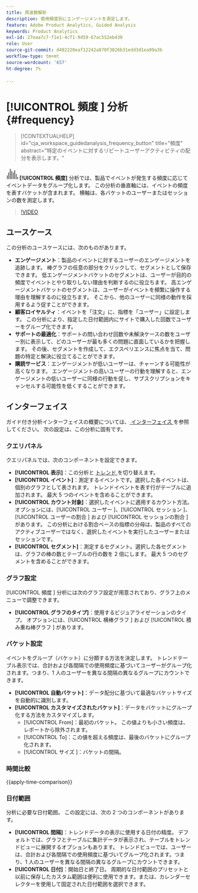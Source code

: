 ```yaml
---
title: 周波数解析
description: 使用頻度別にエンゲージメントを測定します。
feature: Adobe Product Analytics, Guided Analysis
keywords: Product Analytics
exl-id: 27eaa7c7-f1e1-4cf1-9d59-67ac552eb430
role: User
source-git-commit: d492220eaf12242a870f3826b31edd3d1ea99a3b
workflow-type: tm+mt
source-wordcount: '657'
ht-degree: 7%

---
```


# [!UICONTROL  頻度 ] 分析 {#frequency}

<!-- markdownlint-disable MD034 -->

>[!CONTEXTUALHELP]
>id="cja_workspace_guidedanalysis_frequency_button"
>title="頻度"
>abstract="特定のイベントに対するリピートユーザーアクティビティの配分を表示します。"

<!-- markdownlint-enable MD034 -->

![ 頻度 ](/help/assets/icons/Histogram.svg)**[!UICONTROL 頻度]** 分析では、製品でイベントが発生する頻度に応じてイベントデータをグループ化します。 この分析の垂直軸には、イベントの頻度を表すバケットが含まれます。 横軸は、各バケットのユーザーまたはセッションの数を測定します。

>[!VIDEO](https://video.tv.adobe.com/v/3428089/?learn=on)

## ユースケース

この分析のユースケースには、次のものがあります。

* **エンゲージメント**：製品のイベントに対するユーザーのエンゲージメントを追跡します。 棒グラフの任意の部分をクリックして、セグメントとして保存できます。 低エンゲージメントバケットのセグメントは、ユーザーが目的の頻度でイベントとやり取りしない理由を判断するのに役立ちます。 高エンゲージメントバケットのセグメントは、ユーザーがイベントを頻繁に操作する理由を理解するのに役立ちます。 そこから、他のユーザーに同様の動作を採用するよう促すことができます。
* **顧客ロイヤルティ**：イベントを「注文」に、指標を「ユーザー」に設定します。 この分析により、指定した日付範囲内にサイトで購入した回数でユーザーをグループ化できます。
* **サポートの最適化**：サポートの問い合わせ回数や未解決ケースの数をユーザー別に表示して、どのユーザーが最も多くの問題に直面しているかを把握します。 その後、セグメントを作成して、エクスペリエンスに焦点を当て、問題の特定と解決に役立てることができます。
* **購読サービス**：エンゲージメントが低いユーザーは、チャーンする可能性が高くなります。 エンゲージメントの高いユーザーの行動を理解すると、エンゲージメントの低いユーザーに同様の行動を促し、サブスクリプションをキャンセルする可能性を低くすることができます。

## インターフェイス

ガイド付き分析インターフェイスの概要については、[ インターフェイス ](../overview.md#interface) を参照してください。 次の設定は、この分析に固有です。

### クエリパネル

クエリパネルでは、次のコンポーネントを設定できます。

* **[!UICONTROL 表示]**：この分析と [ トレンド ](trends.md) を切り替えます。
* **[!UICONTROL イベント]**：測定するイベントです。選択した各イベントは、個別のグラフとして表されます。 トレンドイベントを表す行がテーブルに追加されます。 最大 5 つのイベントを含めることができます。
* **[!UICONTROL カウント対象]**：選択したイベントに適用するカウント方法。 オプションには、[!UICONTROL  ユーザー ]、[!UICONTROL  セッション ]、[!UICONTROL  ユーザーの割合 ] および [!UICONTROL  セッションの割合 ] があります。 この分析における割合ベースの指標の分母は、製品のすべてのアクティブユーザーではなく、選択したイベントを実行したユーザーまたはセッションです。
* **[!UICONTROL セグメント]**：測定するセグメント。選択した各セグメントは、グラフの棒の数とテーブルの行の数を 2 倍にします。 最大 5 つのセグメントを含めることができます。

### グラフ設定

[!UICONTROL  頻度 ] 分析には次のグラフ設定が用意されており、グラフ上のメニューで調整できます。

* **[!UICONTROL グラフのタイプ]**：使用するビジュアライゼーションのタイプ。 オプションには、[!UICONTROL  横棒グラフ ] および [!UICONTROL  積み重ね棒グラフ ] があります。

### バケット設定

イベントをグループ（バケット）に分類する方法を決定します。 トレンドテーブル表示では、合計および各間隔での使用頻度に基づいてユーザーがグループ化されます。つまり、1 人のユーザーを異なる間隔の異なるグループにカウントできます。

* **[!UICONTROL 自動バケット]**：データ配分に基づいて最適なバケットサイズを自動的に識別します。
* **[!UICONTROL カスタマイズされたバケット]**：データをバケットにグループ化する方法をカスタマイズします。
   * [!UICONTROL From]：最初のバケット。 この値よりも小さい頻度は、レポートから除外されます。
   * [!UICONTROL To]：この値を超える頻度は、最後のバケットにグループ化されます。
   * [!UICONTROL  サイズ ]：バケットの間隔。

### 時間比較

{{apply-time-comparison}}

### 日付範囲

分析に必要な日付範囲。 この設定には、次の 2 つのコンポーネントがあります。

* **[!UICONTROL 間隔]**：トレンドデータの表示に使用する日付の精度。 デフォルトでは、グラフとテーブルに集計データが表示され、テーブルをトレンドビューに展開するオプションもあります。 トレンドビューでは、ユーザーは、合計および各間隔での使用頻度に基づいてグループ化されます。つまり、1 人のユーザーを異なる間隔の異なるグループにカウントできます。
* **[!UICONTROL 日付]**：開始日と終了日。 周期的な日付範囲のプリセットと以前に保存したカスタム範囲は便利に使用できます。または、カレンダーセレクターを使用して固定された日付範囲を選択できます。


<!--
## Example

See below foran example of the analysis.

![Frequency](../assets/frequency.png)

-->
